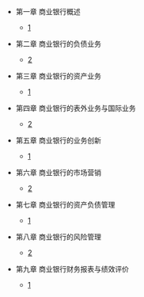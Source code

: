 * 第一章 商业银行概述
  * [1](pages/Index.md)


* 第二章 商业银行的负债业务
  * [2](pages/Index.md)


* 第三章 商业银行的资产业务
  * [1](pages/Index.md)


* 第四章 商业银行的表外业务与国际业务
  * [2](pages/Index.md)


* 第五章 商业银行的业务创新
  * [1](pages/Index.md)


* 第六章 商业银行的市场营销
  * [2](pages/Index.md)


* 第七章 商业银行的资产负债管理
  * [1](pages/Index.md)


* 第八章 商业银行的风险管理
  * [2](pages/Index.md)



* 第九章 商业银行财务报表与绩效评价
  * [1](pages/Index.md)


